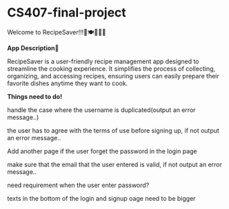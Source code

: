 # CS407-final-project
Welcome to RecipeSaver!!!🤤🍽️👩🏻‍🍳

__App Description👀__

RecipeSaver is a user-friendly recipe management app designed to streamline the cooking experience. It simplifies the process of collecting, organizing, and accessing recipes, ensuring users can easily prepare their favorite dishes anytime they want to cook.

__Things need to do!__

  handle the case where the username is duplicated(output an error message..)
  
  the user has to agree with the terms of use before signing up, if not output an error message..
  
  Add another page if the user forget the password in the login page
  
  make sure that the email that the user entered is valid, if not output an error message..
  
  need requirement when the user enter password?
  
  texts in the bottom of the login and signup oage need to be bigger

